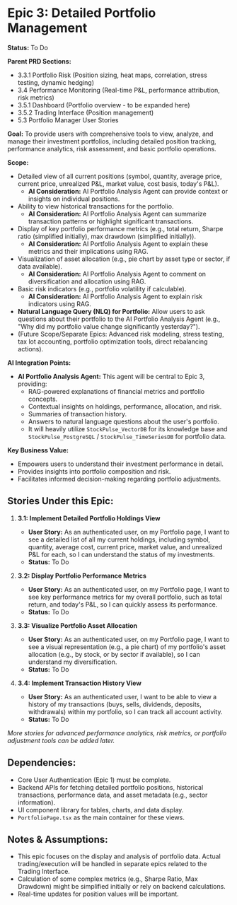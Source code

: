 # Epic 3: Detailed Portfolio Management

**Status:** To Do

**Parent PRD Sections:**

- 3.3.1 Portfolio Risk (Position sizing, heat maps, correlation, stress testing, dynamic hedging)
- 3.4 Performance Monitoring (Real-time P&L, performance attribution, risk metrics)
- 3.5.1 Dashboard (Portfolio overview - to be expanded here)
- 3.5.2 Trading Interface (Position management)
- 5.3 Portfolio Manager User Stories

**Goal:** To provide users with comprehensive tools to view, analyze, and manage their investment portfolios, including detailed position tracking, performance analytics, risk assessment, and basic portfolio operations.

**Scope:**

- Detailed view of all current positions (symbol, quantity, average price, current price, unrealized P&L, market value, cost basis, today's P&L).
  - **AI Consideration:** AI Portfolio Analysis Agent can provide context or insights on individual positions.
- Ability to view historical transactions for the portfolio.
  - **AI Consideration:** AI Portfolio Analysis Agent can summarize transaction patterns or highlight significant transactions.
- Display of key portfolio performance metrics (e.g., total return, Sharpe ratio (simplified initially), max drawdown (simplified initially)).
  - **AI Consideration:** AI Portfolio Analysis Agent to explain these metrics and their implications using RAG.
- Visualization of asset allocation (e.g., pie chart by asset type or sector, if data available).
  - **AI Consideration:** AI Portfolio Analysis Agent to comment on diversification and allocation using RAG.
- Basic risk indicators (e.g., portfolio volatility if calculable).
  - **AI Consideration:** AI Portfolio Analysis Agent to explain risk indicators using RAG.
- **Natural Language Query (NLQ) for Portfolio:** Allow users to ask questions about their portfolio to the AI Portfolio Analysis Agent (e.g., "Why did my portfolio value change significantly yesterday?").
- (Future Scope/Separate Epics: Advanced risk modeling, stress testing, tax lot accounting, portfolio optimization tools, direct rebalancing actions).

**AI Integration Points:**

- **AI Portfolio Analysis Agent:** This agent will be central to Epic 3, providing:
  - RAG-powered explanations of financial metrics and portfolio concepts.
  - Contextual insights on holdings, performance, allocation, and risk.
  - Summaries of transaction history.
  - Answers to natural language questions about the user's portfolio.
  - It will heavily utilize `StockPulse_VectorDB` for its knowledge base and `StockPulse_PostgreSQL` / `StockPulse_TimeSeriesDB` for portfolio data.

**Key Business Value:**

- Empowers users to understand their investment performance in detail.
- Provides insights into portfolio composition and risk.
- Facilitates informed decision-making regarding portfolio adjustments.

## Stories Under this Epic:

1.  **3.1: Implement Detailed Portfolio Holdings View**

    - **User Story:** As an authenticated user, on my Portfolio page, I want to see a detailed list of all my current holdings, including symbol, quantity, average cost, current price, market value, and unrealized P&L for each, so I can understand the status of my investments.
    - **Status:** To Do

2.  **3.2: Display Portfolio Performance Metrics**

    - **User Story:** As an authenticated user, on my Portfolio page, I want to see key performance metrics for my overall portfolio, such as total return, and today's P&L, so I can quickly assess its performance.
    - **Status:** To Do

3.  **3.3: Visualize Portfolio Asset Allocation**

    - **User Story:** As an authenticated user, on my Portfolio page, I want to see a visual representation (e.g., a pie chart) of my portfolio's asset allocation (e.g., by stock, or by sector if available), so I can understand my diversification.
    - **Status:** To Do

4.  **3.4: Implement Transaction History View**
    - **User Story:** As an authenticated user, I want to be able to view a history of my transactions (buys, sells, dividends, deposits, withdrawals) within my portfolio, so I can track all account activity.
    - **Status:** To Do

_More stories for advanced performance analytics, risk metrics, or portfolio adjustment tools can be added later._

## Dependencies:

- Core User Authentication (Epic 1) must be complete.
- Backend APIs for fetching detailed portfolio positions, historical transactions, performance data, and asset metadata (e.g., sector information).
- UI component library for tables, charts, and data display.
- `PortfolioPage.tsx` as the main container for these views.

## Notes & Assumptions:

- This epic focuses on the display and analysis of portfolio data. Actual trading/execution will be handled in separate epics related to the Trading Interface.
- Calculation of some complex metrics (e.g., Sharpe Ratio, Max Drawdown) might be simplified initially or rely on backend calculations.
- Real-time updates for position values will be important.
